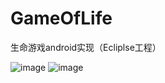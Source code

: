 # GameOfLife
生命游戏android实现（Ecliplse工程）

![image](C:\Users\华强\Desktop\1.jpg)
![image](C:\Users\华强\Desktop\微信图片_20180515194933.png)